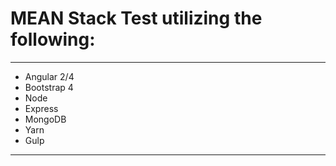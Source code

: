 # MEAN Stack Test utilizing the following:
---
* Angular 2/4
* Bootstrap 4
* Node
* Express
* MongoDB
* Yarn
* Gulp
---